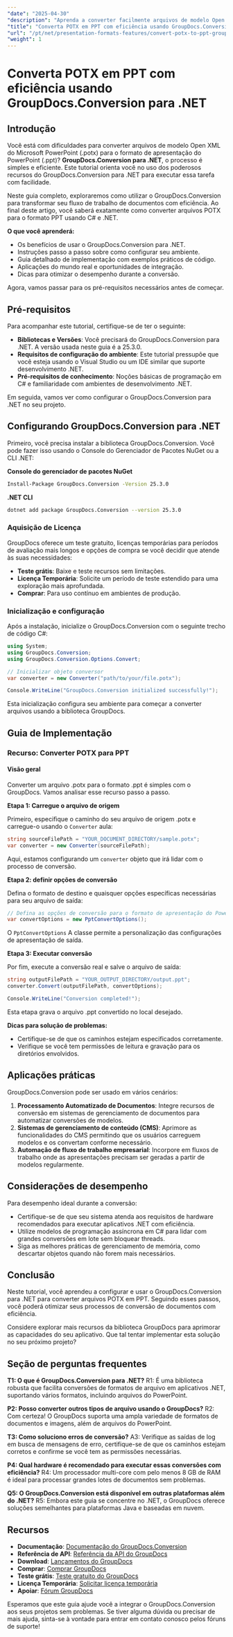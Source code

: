 ```yaml
---
"date": "2025-04-30"
"description": "Aprenda a converter facilmente arquivos de modelo Open XML do Microsoft PowerPoint (.potx) para o formato de apresentação do PowerPoint (.ppt) usando o GroupDocs.Conversion para .NET. Siga este guia passo a passo."
"title": "Converta POTX em PPT com eficiência usando GroupDocs.Conversion para .NET"
"url": "/pt/net/presentation-formats-features/convert-potx-to-ppt-groupdocs-net/"
"weight": 1
---
```


# Converta POTX em PPT com eficiência usando GroupDocs.Conversion para .NET

## Introdução

Você está com dificuldades para converter arquivos de modelo Open XML do Microsoft PowerPoint (.potx) para o formato de apresentação do PowerPoint (.ppt)? **GroupDocs.Conversion para .NET**, o processo é simples e eficiente. Este tutorial orienta você no uso dos poderosos recursos do GroupDocs.Conversion para .NET para executar essa tarefa com facilidade.

Neste guia completo, exploraremos como utilizar o GroupDocs.Conversion para transformar seu fluxo de trabalho de documentos com eficiência. Ao final deste artigo, você saberá exatamente como converter arquivos POTX para o formato PPT usando C# e .NET.

**O que você aprenderá:**
- Os benefícios de usar o GroupDocs.Conversion para .NET.
- Instruções passo a passo sobre como configurar seu ambiente.
- Guia detalhado de implementação com exemplos práticos de código.
- Aplicações do mundo real e oportunidades de integração.
- Dicas para otimizar o desempenho durante a conversão.

Agora, vamos passar para os pré-requisitos necessários antes de começar.

## Pré-requisitos

Para acompanhar este tutorial, certifique-se de ter o seguinte:
- **Bibliotecas e Versões**: Você precisará do GroupDocs.Conversion para .NET. A versão usada neste guia é a 25.3.0.
- **Requisitos de configuração do ambiente**: Este tutorial pressupõe que você esteja usando o Visual Studio ou um IDE similar que suporte desenvolvimento .NET.
- **Pré-requisitos de conhecimento**: Noções básicas de programação em C# e familiaridade com ambientes de desenvolvimento .NET.

Em seguida, vamos ver como configurar o GroupDocs.Conversion para .NET no seu projeto.

## Configurando GroupDocs.Conversion para .NET

Primeiro, você precisa instalar a biblioteca GroupDocs.Conversion. Você pode fazer isso usando o Console do Gerenciador de Pacotes NuGet ou a CLI .NET:

**Console do gerenciador de pacotes NuGet**
```bash
Install-Package GroupDocs.Conversion -Version 25.3.0
```

**.NET CLI**
```bash
dotnet add package GroupDocs.Conversion --version 25.3.0
```

### Aquisição de Licença

GroupDocs oferece um teste gratuito, licenças temporárias para períodos de avaliação mais longos e opções de compra se você decidir que atende às suas necessidades:
- **Teste grátis**: Baixe e teste recursos sem limitações.
- **Licença Temporária**: Solicite um período de teste estendido para uma exploração mais aprofundada.
- **Comprar**: Para uso contínuo em ambientes de produção.

### Inicialização e configuração

Após a instalação, inicialize o GroupDocs.Conversion com o seguinte trecho de código C#:

```csharp
using System;
using GroupDocs.Conversion;
using GroupDocs.Conversion.Options.Convert;

// Inicializar objeto conversor
var converter = new Converter("path/to/your/file.potx");

Console.WriteLine("GroupDocs.Conversion initialized successfully!");
```

Esta inicialização configura seu ambiente para começar a converter arquivos usando a biblioteca GroupDocs.

## Guia de Implementação

### Recurso: Converter POTX para PPT

#### Visão geral

Converter um arquivo .potx para o formato .ppt é simples com o GroupDocs. Vamos analisar esse recurso passo a passo.

**Etapa 1: Carregue o arquivo de origem**

Primeiro, especifique o caminho do seu arquivo de origem .potx e carregue-o usando o `Converter` aula:

```csharp
string sourceFilePath = "YOUR_DOCUMENT_DIRECTORY/sample.potx";
var converter = new Converter(sourceFilePath);
```

Aqui, estamos configurando um `converter` objeto que irá lidar com o processo de conversão.

**Etapa 2: definir opções de conversão**

Defina o formato de destino e quaisquer opções específicas necessárias para seu arquivo de saída:

```csharp
// Defina as opções de conversão para o formato de apresentação do PowerPoint
var convertOptions = new PptConvertOptions();
```

O `PptConvertOptions` A classe permite a personalização das configurações de apresentação de saída.

**Etapa 3: Executar conversão**

Por fim, execute a conversão real e salve o arquivo de saída:

```csharp
string outputFilePath = "YOUR_OUTPUT_DIRECTORY/output.ppt";
converter.Convert(outputFilePath, convertOptions);

Console.WriteLine("Conversion completed!");
```

Esta etapa grava o arquivo .ppt convertido no local desejado.

**Dicas para solução de problemas:**
- Certifique-se de que os caminhos estejam especificados corretamente.
- Verifique se você tem permissões de leitura e gravação para os diretórios envolvidos.

## Aplicações práticas

GroupDocs.Conversion pode ser usado em vários cenários:
1. **Processamento Automatizado de Documentos**: Integre recursos de conversão em sistemas de gerenciamento de documentos para automatizar conversões de modelos.
2. **Sistemas de gerenciamento de conteúdo (CMS)**: Aprimore as funcionalidades do CMS permitindo que os usuários carreguem modelos e os convertam conforme necessário.
3. **Automação de fluxo de trabalho empresarial**: Incorpore em fluxos de trabalho onde as apresentações precisam ser geradas a partir de modelos regularmente.

## Considerações de desempenho

Para desempenho ideal durante a conversão:
- Certifique-se de que seu sistema atenda aos requisitos de hardware recomendados para executar aplicativos .NET com eficiência.
- Utilize modelos de programação assíncrona em C# para lidar com grandes conversões em lote sem bloquear threads.
- Siga as melhores práticas de gerenciamento de memória, como descartar objetos quando não forem mais necessários.

## Conclusão

Neste tutorial, você aprendeu a configurar e usar o GroupDocs.Conversion para .NET para converter arquivos POTX em PPT. Seguindo esses passos, você poderá otimizar seus processos de conversão de documentos com eficiência. 

Considere explorar mais recursos da biblioteca GroupDocs para aprimorar as capacidades do seu aplicativo. Que tal tentar implementar esta solução no seu próximo projeto?

## Seção de perguntas frequentes

**T1: O que é GroupDocs.Conversion para .NET?**
R1: É uma biblioteca robusta que facilita conversões de formatos de arquivo em aplicativos .NET, suportando vários formatos, incluindo arquivos do PowerPoint.

**P2: Posso converter outros tipos de arquivo usando o GroupDocs?**
R2: Com certeza! O GroupDocs suporta uma ampla variedade de formatos de documentos e imagens, além de arquivos do PowerPoint.

**T3: Como soluciono erros de conversão?**
A3: Verifique as saídas de log em busca de mensagens de erro, certifique-se de que os caminhos estejam corretos e confirme se você tem as permissões necessárias.

**P4: Qual hardware é recomendado para executar essas conversões com eficiência?**
R4: Um processador multi-core com pelo menos 8 GB de RAM é ideal para processar grandes lotes de documentos sem problemas.

**Q5: O GroupDocs.Conversion está disponível em outras plataformas além do .NET?**
R5: Embora este guia se concentre no .NET, o GroupDocs oferece soluções semelhantes para plataformas Java e baseadas em nuvem.

## Recursos
- **Documentação**: [Documentação do GroupDocs.Conversion](https://docs.groupdocs.com/conversion/net/)
- **Referência de API**: [Referência da API do GroupDocs](https://reference.groupdocs.com/conversion/net/)
- **Download**: [Lançamentos do GroupDocs](https://releases.groupdocs.com/conversion/net/)
- **Comprar**: [Comprar GroupDocs](https://purchase.groupdocs.com/buy)
- **Teste grátis**: [Teste gratuito do GroupDocs](https://releases.groupdocs.com/conversion/net/)
- **Licença Temporária**: [Solicitar licença temporária](https://purchase.groupdocs.com/temporary-license/)
- **Apoiar**: [Fórum GroupDocs](https://forum.groupdocs.com/c/conversion/10)

Esperamos que este guia ajude você a integrar o GroupDocs.Conversion aos seus projetos sem problemas. Se tiver alguma dúvida ou precisar de mais ajuda, sinta-se à vontade para entrar em contato conosco pelos fóruns de suporte!